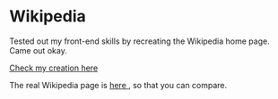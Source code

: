 # Wikipedia
Tested out my front-end skills by recreating the Wikipedia home page. Came out okay.


<a href="https://chandran-jr.github.io/Wikipedia/">Check my creation here</a>


The real Wikipedia page is <a href="https://www.wikipedia.org/"> here </a> , so that you can compare.
